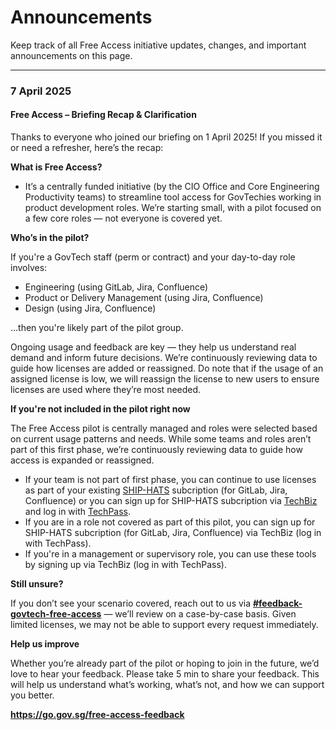 # Announcements

Keep track of all Free Access initiative updates, changes, and important announcements on this page.

---

### 7 April 2025

#### Free Access – Briefing Recap & Clarification

Thanks to everyone who joined our briefing on 1 April 2025! If you missed it or need a refresher, here’s the recap:

**What is Free Access?**

* It’s a centrally funded initiative (by the CIO Office and Core Engineering Productivity teams) to streamline tool access for GovTechies working in product development roles. We’re starting small, with a pilot focused on a few core roles — not everyone is covered yet.


**Who’s in the pilot?**

 If you're a GovTech staff (perm or contract) and your day-to-day role involves:

* Engineering (using GitLab, Jira, Confluence)
* Product or Delivery Management (using Jira, Confluence)
* Design (using Jira, Confluence)

…then you're likely part of the pilot group. 

Ongoing usage and feedback are key — they help us understand real demand and inform future decisions. We’re continuously reviewing data to guide how licenses are added or reassigned. Do note that if the usage of an assigned license is low, we will reassign the license to new users to ensure licenses are used where they’re most needed.

**If you're not included in the pilot right now**

The Free Access pilot is centrally managed and roles were selected based on current usage patterns and needs.  While some teams and roles aren’t part of this first phase, we’re continuously reviewing data to guide how access is expanded or reassigned.

* If your team is not part of first phase, you can continue to use licenses as part of your existing [SHIP-HATS](https://www.developer.tech.gov.sg/products/categories/devops/ship-hats/overview.html) subcription (for GitLab, Jira, Confluence) or you can sign up for SHIP-HATS subcription via [TechBiz](https://portal.techbiz.suite.gov.sg/) and log in with [TechPass](https://docs.developer.tech.gov.sg/docs/techpass-user-guide/).
* If you are in a role not covered as part of this pilot, you can sign up for SHIP-HATS subcription (for GitLab, Jira, Confluence) via TechBiz (log in with TechPass). 
* If you're in a management or supervisory role, you can use these tools by signing up via TechBiz (log in with TechPass). 

**Still unsure?** 

If you don’t see your scenario covered, reach out to us via <a href="https://govtech.enterprise.slack.com/archives/C07UF60HY9Y"><b>#feedback-govtech-free-access</b></a> — we’ll review on a case-by-case basis. Given limited licenses, we may not be able to support every request immediately. 

**Help us improve**

Whether you’re already part of the pilot or hoping to join in the future, we’d love to hear your feedback. Please take 5 min to share your feedback. This will help us understand what’s working, what’s not, and how we can support you better. 

**https://go.gov.sg/free-access-feedback**
